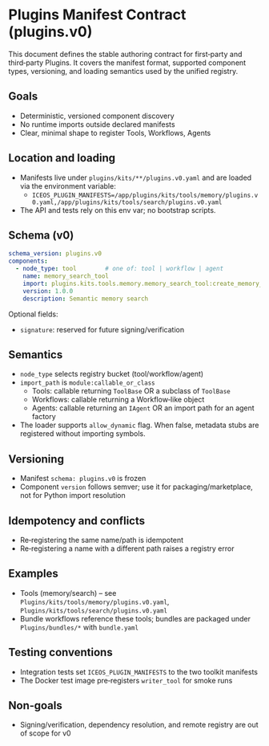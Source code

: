 # Plugins Manifest Contract (plugins.v0)

This document defines the stable authoring contract for first‑party and third‑party Plugins. It covers the manifest format, supported component types, versioning, and loading semantics used by the unified registry.

## Goals
- Deterministic, versioned component discovery
- No runtime imports outside declared manifests
- Clear, minimal shape to register Tools, Workflows, Agents

## Location and loading
- Manifests live under `plugins/kits/**/plugins.v0.yaml` and are loaded via the environment variable:
  - `ICEOS_PLUGIN_MANIFESTS=/app/plugins/kits/tools/memory/plugins.v0.yaml,/app/plugins/kits/tools/search/plugins.v0.yaml`
- The API and tests rely on this env var; no bootstrap scripts.

## Schema (v0)
```yaml
schema_version: plugins.v0
components:
  - node_type: tool        # one of: tool | workflow | agent
    name: memory_search_tool
    import: plugins.kits.tools.memory.memory_search_tool:create_memory_search_tool
    version: 1.0.0
    description: Semantic memory search
```
Optional fields:
- `signature`: reserved for future signing/verification

## Semantics
- `node_type` selects registry bucket (tool/workflow/agent)
- `import_path` is `module:callable_or_class`
  - Tools: callable returning `ToolBase` OR a subclass of `ToolBase`
  - Workflows: callable returning a Workflow‑like object
  - Agents: callable returning an `IAgent` OR an import path for an agent factory
- The loader supports `allow_dynamic` flag. When false, metadata stubs are registered without importing symbols.

## Versioning
- Manifest `schema: plugins.v0` is frozen
- Component `version` follows semver; use it for packaging/marketplace, not for Python import resolution

## Idempotency and conflicts
- Re‑registering the same name/path is idempotent
- Re‑registering a name with a different path raises a registry error

## Examples
- Tools (memory/search) – see `Plugins/kits/tools/memory/plugins.v0.yaml`, `Plugins/kits/tools/search/plugins.v0.yaml`
- Bundle workflows reference these tools; bundles are packaged under `Plugins/bundles/*` with `bundle.yaml`

## Testing conventions
- Integration tests set `ICEOS_PLUGIN_MANIFESTS` to the two toolkit manifests
- The Docker test image pre‑registers `writer_tool` for smoke runs

## Non‑goals
- Signing/verification, dependency resolution, and remote registry are out of scope for v0
